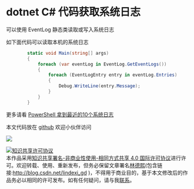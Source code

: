 
# dotnet C# 代码获取系统日志

可以使用 EventLog 静态类读取或写入系统日志

<!--more-->


<!-- 发布 -->

如下面代码可以读取本机的系统日志

```csharp
        static void Main(string[] args)
        {
            foreach (var eventLog in EventLog.GetEventLogs())
            {
                foreach (EventLogEntry entry in eventLog.Entries)
                {
                    Debug.WriteLine(entry.Message);
                }
            }
        }
```

更多请看 [PowerShell 拿到最近的10个系统日志](https://blog.lindexi.com/post/PowerShell-%E6%8B%BF%E5%88%B0%E6%9C%80%E8%BF%91%E7%9A%8410%E4%B8%AA%E7%B3%BB%E7%BB%9F%E6%97%A5%E5%BF%97.html )

本文代码放在 [github](https://github.com/lindexi/lindexi_gd/tree/8beda1f5/LejairbairwecarnelLelearnawcana) 欢迎小伙伴访问

![](http://image.acmx.xyz/lindexi%2FIMG_75762.jpg)





<a rel="license" href="http://creativecommons.org/licenses/by-nc-sa/4.0/"><img alt="知识共享许可协议" style="border-width:0" src="https://licensebuttons.net/l/by-nc-sa/4.0/88x31.png" /></a><br />本作品采用<a rel="license" href="http://creativecommons.org/licenses/by-nc-sa/4.0/">知识共享署名-非商业性使用-相同方式共享 4.0 国际许可协议</a>进行许可。欢迎转载、使用、重新发布，但务必保留文章署名[林德熙](http://blog.csdn.net/lindexi_gd)(包含链接:http://blog.csdn.net/lindexi_gd )，不得用于商业目的，基于本文修改后的作品务必以相同的许可发布。如有任何疑问，请与我[联系](mailto:lindexi_gd@163.com)。